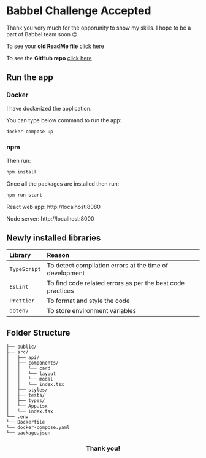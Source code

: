 # Babbel Challenge Accepted

Thank you very much for the opporunity to show my skills. I hope to be a part of Babbel team soon 😊

To see your **old ReadMe file** [click here](./OLDREADME.md)

To see the **GitHub repo** [click here](https://github.com/VithuJey/babbel-FE-code-challenge)

## Run the app

### Docker

I have dockerized the application.

You can type below command to run the app:

```sh
docker-compose up
```

### npm

Then run:

```sh
npm install
```

Once all the packages are installed then run:

```sh
npm run start
```

React web app: http://localhost:8080

Node server: http://localhost:8000

## Newly installed libraries

| Library      | Reason                                                     |
| :----------- | :--------------------------------------------------------- |
| `TypeScript` | To detect compilation errors at the time of development    |
| `EsLint`     | To find code related errors as per the best code practices |
| `Prettier`   | To format and style the code                               |
| `dotenv`     | To store environment variables                             |

## Folder Structure

```
├── public/
├── src/
│   ├── api/
│   ├── components/
│   │   └── card
│   │   └── layout
│   │   └── modal
│   │   └── index.tsx
│   ├── styles/
│   ├── tests/
│   ├── types/
│   └── App.tsx
│   └── index.tsx
└── .env
└── Dockerfile
└── docker-compose.yaml
└── package.json
```

<h3 align="center">Thank you!</h3>
